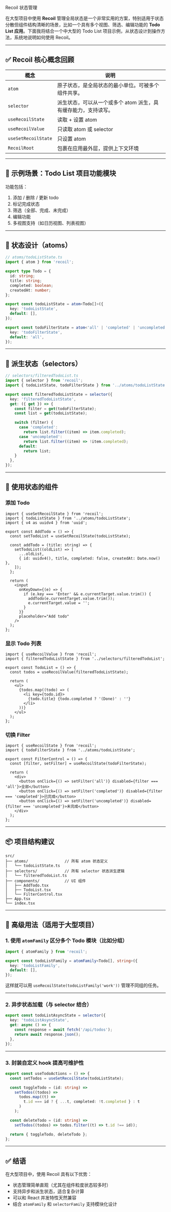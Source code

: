 Recoil 状态管理

在大型项目中使用 **Recoil** 管理全局状态是一个非常实用的方案，特别适用于状态分散但组件结构清晰的场景，比如一个具有多个视图、筛选、编辑功能的 **Todo List 应用**。下面我将结合一个中大型的 Todo List 项目示例，从状态设计到操作方法，系统地说明如何使用 Recoil。

---

## ✅ Recoil 核心概念回顾

| 概念                  | 说明                                 |
|---------------------|------------------------------------|
| `atom`              | 原子状态，是全局状态的最小单位。可被多个组件共享。          |
| `selector`          | 派生状态，可以从一个或多个 atom 派生，具有缓存能力，支持读写。 |
| `useRecoilState`    | 读取 + 设置 atom                       |
| `useRecoilValue`    | 只读取 atom 或 selector                |
| `useSetRecoilState` | 只设置 atom                           |
| `RecoilRoot`        | 包裹在应用最外层，提供上下文环境                   |

---

## 🎯 示例场景：Todo List 项目功能模块

功能包括：

1. 添加 / 删除 / 更新 todo
2. 标记完成状态
3. 筛选（全部、完成、未完成）
4. 编辑功能
5. 多视图支持（如日历视图、列表视图）

---

## 🧱 状态设计（atoms）

```ts
// atoms/todoListState.ts
import { atom } from 'recoil';

export type Todo = {
  id: string;
  title: string;
  completed: boolean;
  createdAt: number;
};

export const todoListState = atom<Todo[]>({
  key: 'todoListState',
  default: [],
});

export const todoFilterState = atom<'all' | 'completed' | 'uncompleted'>({
  key: 'todoFilterState',
  default: 'all',
});
```

---

## 🧮 派生状态（selectors）

```ts
// selectors/filteredTodoList.ts
import { selector } from 'recoil';
import { todoListState, todoFilterState } from '../atoms/todoListState';

export const filteredTodoListState = selector({
  key: 'filteredTodoListState',
  get: ({ get }) => {
    const filter = get(todoFilterState);
    const list = get(todoListState);

    switch (filter) {
      case 'completed':
        return list.filter((item) => item.completed);
      case 'uncompleted':
        return list.filter((item) => !item.completed);
      default:
        return list;
    }
  },
});
```

---

## 🧩 使用状态的组件

### 添加 Todo

```tsx
import { useSetRecoilState } from 'recoil';
import { todoListState } from '../atoms/todoListState';
import { v4 as uuidv4 } from 'uuid';

export const AddTodo = () => {
  const setTodoList = useSetRecoilState(todoListState);

  const addTodo = (title: string) => {
    setTodoList((oldList) => [
      ...oldList,
      { id: uuidv4(), title, completed: false, createdAt: Date.now() },
    ]);
  };

  return (
    <input
      onKeyDown={(e) => {
        if (e.key === 'Enter' && e.currentTarget.value.trim()) {
          addTodo(e.currentTarget.value.trim());
          e.currentTarget.value = '';
        }
      }}
      placeholder="Add todo"
    />
  );
};
```

### 显示 Todo 列表

```tsx
import { useRecoilValue } from 'recoil';
import { filteredTodoListState } from '../selectors/filteredTodoList';

export const TodoList = () => {
  const todos = useRecoilValue(filteredTodoListState);

  return (
    <ul>
      {todos.map((todo) => (
        <li key={todo.id}>
          {todo.title} {todo.completed ? '(Done)' : ''}
        </li>
      ))}
    </ul>
  );
};
```

### 切换 Filter

```tsx
import { useRecoilState } from 'recoil';
import { todoFilterState } from '../atoms/todoListState';

export const FilterControl = () => {
  const [filter, setFilter] = useRecoilState(todoFilterState);

  return (
    <div>
      <button onClick={() => setFilter('all')} disabled={filter === 'all'}>全部</button>
      <button onClick={() => setFilter('completed')} disabled={filter === 'completed'}>已完成</button>
      <button onClick={() => setFilter('uncompleted')} disabled={filter === 'uncompleted'}>未完成</button>
    </div>
  );
};
```

---

## 📦 项目结构建议

```
src/
├── atoms/                // 所有 atom 状态定义
│   └── todoListState.ts
├── selectors/            // 所有 selector 状态派生逻辑
│   └── filteredTodoList.ts
├── components/           // UI 组件
│   ├── AddTodo.tsx
│   ├── TodoList.tsx
│   └── FilterControl.tsx
├── App.tsx
└── index.tsx
```

---

## 🚀 高级用法（适用于大型项目）

### 1. **使用 `atomFamily` 区分多个 Todo 模块（比如分组）**

```ts
import { atomFamily } from 'recoil';

export const todoListFamily = atomFamily<Todo[], string>({
  key: 'todoListFamily',
  default: [],
});
```

这样就可以用 `useRecoilState(todoListFamily('work'))` 管理不同组的任务。

---

### 2. **异步状态加载（与 selector 结合）**

```ts
export const todoListAsyncState = selector({
  key: 'todoListAsyncState',
  get: async () => {
    const response = await fetch('/api/todos');
    return await response.json();
  },
});
```

---

### 3. **封装自定义 hook 提高可维护性**

```ts
export const useTodoActions = () => {
  const setTodos = useSetRecoilState(todoListState);

  const toggleTodo = (id: string) =>
    setTodos((todos) =>
      todos.map((t) =>
        t.id === id ? { ...t, completed: !t.completed } : t
      )
    );

  const deleteTodo = (id: string) =>
    setTodos((todos) => todos.filter((t) => t.id !== id));

  return { toggleTodo, deleteTodo };
};
```

---

## ✅ 结语

在大型项目中，使用 Recoil 具有以下优势：

* 状态管理简单直观（尤其在组件粒度状态较多时）
* 支持异步和派生状态，适合复杂计算
* 可以和 React 并发特性天然兼容
* 结合 `atomFamily` 和 `selectorFamily` 支持模块化设计
